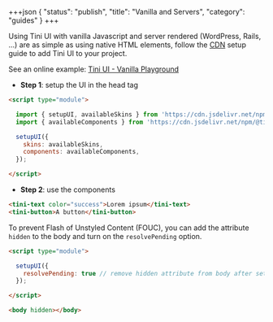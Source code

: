 +++json
{
  "status": "publish",
  "title": "Vanilla and Servers",
  "category": "guides"
}
+++

Using Tini UI with vanilla Javascript and server rendered (WordPress, Rails, ...) are as simple as using native HTML elements, follow the [CDN](/ui/get-started) setup guide to add Tini UI to your project.

See an online example: [Tini UI - Vanilla Playground](https://stackblitz.com/edit/tini-ui-vanilla-playground?file=index.html)

- **Step 1**: setup the UI in the head tag

```html
<script type="module">

  import { setupUI, availableSkins } from 'https://cdn.jsdelivr.net/npm/@tinijs/ui-bootstrap@0.21.1/bundled/setup.js';
  import { availableComponents } from 'https://cdn.jsdelivr.net/npm/@tinijs/ui-bootstrap@0.21.1/bundled/component.js';

  setupUI({
    skins: availableSkins,
    components: availableComponents,
  });

</script>
```

- **Step 2**: use the components

```html
<tini-text color="success">Lorem ipsum</tini-text>
<tini-button>A button</tini-button>
```

To prevent Flash of Unstyled Content (FOUC), you can add the attribute `hidden` to the body and turn on the `resolvePending` option.

```html
<script type="module">

  setupUI({
    resolvePending: true // remove hidden attribute from body after setup
  });

</script>

<body hidden></body>
```
